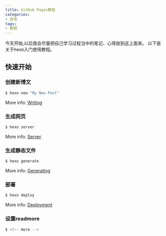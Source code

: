 ```yaml
---
title: GitHub Pages教程
categories:
- 其他
tags:
- 教程
---
```

今天开始,以后我会尽量把自己学习过程当中的笔记、心得放到这上面来。
以下是关于hexo入门使用教程。
<!-- more -->
## 快速开始

### 创建新博文

``` bash
$ hexo new "My New Post"
```

More info: [Writing](https://hexo.io/docs/writing.html)

### 生成网页

``` bash
$ hexo server
```

More info: [Server](https://hexo.io/docs/server.html)

### 生成静态文件

``` bash
$ hexo generate
```

More info: [Generating](https://hexo.io/docs/generating.html)

### 部署

``` bash
$ hexo deploy
```

More info: [Deployment](https://hexo.io/docs/one-command-deployment.html)

### 设置readmore
```bash
$ <!-- more -->
```